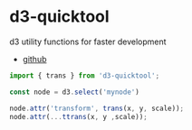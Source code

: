 # d3-quicktool

d3 utility functions for faster development

- [github](https://github.com/rabelais88/d3-quicktool)

```javascript
import { trans } from 'd3-quicktool';

const node = d3.select('mynode')

node.attr('transform', trans(x, y, scale));
node.attr(...ttrans(x, y ,scale));
```
